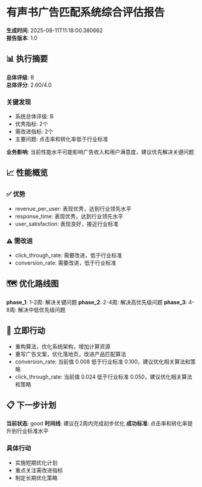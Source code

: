 # 有声书广告匹配系统综合评估报告

**生成时间**: 2025-08-11T11:18:00.380662  
**报告版本**: 1.0

## 📊 执行摘要

**总体评级**: B  
**总体评分**: 2.60/4.0

### 关键发现
- 系统总体评级: B
- 优秀指标: 2个
- 需改进指标: 2个
- 主要问题: 点击率和转化率低于行业标准

**业务影响**: 当前性能水平可能影响广告收入和用户满意度，建议优先解决关键问题

## 📈 性能概览

### ✅ 优势
- revenue_per_user: 表现优秀，达到行业领先水平
- response_time: 表现优秀，达到行业领先水平
- user_satisfaction: 表现良好，接近行业标准

### ⚠️ 需改进
- click_through_rate: 需要改进，低于行业标准
- conversion_rate: 需要改进，低于行业标准

## 🗺️ 优化路线图

**phase_1**: 1-2周: 解决关键问题
**phase_2**: 2-4周: 解决高优先级问题
**phase_3**: 4-8周: 解决中低优先级问题

## 🚀 立即行动

- 重构算法，优化系统架构，增加计算资源
- 重写广告文案，优化落地页，改进产品匹配算法
- conversion_rate: 当前值 0.008 低于行业标准 0.100，建议优化相关算法和策略
- click_through_rate: 当前值 0.024 低于行业标准 0.050，建议优化相关算法和策略

## 📋 下一步计划

**当前状态**: good
**时间线**: 建议在2周内完成初步优化
**成功标准**: 点击率和转化率提升到行业标准水平

### 具体行动
- 实施短期优化计划
- 重点关注需改进指标
- 制定长期优化策略
